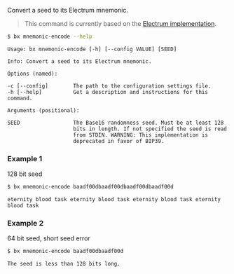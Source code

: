 Convert a seed to its Electrum mnemonic.

> This command is currently based on the [Electrum implementation](https://github.com/libbitcoin/libbitcoin-explorer/issues/14).

```sh
$ bx mnemonic-encode --help
```
```
Usage: bx mnemonic-encode [-h] [--config VALUE] [SEED]                   

Info: Convert a seed to its Electrum mnemonic.                           

Options (named):

-c [--config]        The path to the configuration settings file.        
-h [--help]          Get a description and instructions for this command.

Arguments (positional):

SEED                 The Base16 randomness seed. Must be at least 128    
                     bits in length. If not specified the seed is read   
                     from STDIN. WARNING: This implementation is         
                     deprecated in favor of BIP39.
```
### Example 1
128 bit seed
```sh
$ bx mnemonic-encode baadf00dbaadf00dbaadf00dbaadf00d
```
```
eternity blood task eternity blood task eternity blood task eternity blood task
```
### Example 2
64 bit seed, short seed error
```sh
$ bx mnemonic-encode baadf00dbaadf00d
```
```
The seed is less than 128 bits long.
```